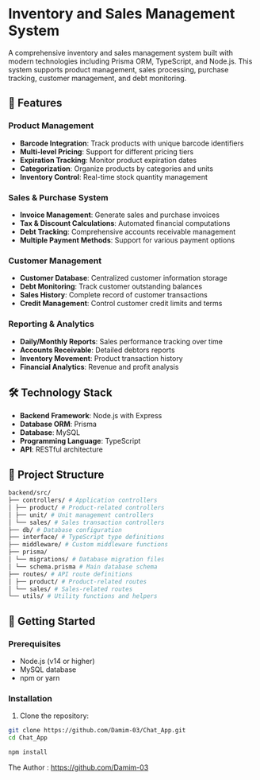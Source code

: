 # Inventory and Sales Management System

A comprehensive inventory and sales management system built with modern technologies including Prisma ORM, TypeScript, and Node.js. This system supports product management, sales processing, purchase tracking, customer management, and debt monitoring.

## 🌟 Features

### Product Management
- **Barcode Integration**: Track products with unique barcode identifiers
- **Multi-level Pricing**: Support for different pricing tiers
- **Expiration Tracking**: Monitor product expiration dates
- **Categorization**: Organize products by categories and units
- **Inventory Control**: Real-time stock quantity management

### Sales & Purchase System
- **Invoice Management**: Generate sales and purchase invoices
- **Tax & Discount Calculations**: Automated financial computations
- **Debt Tracking**: Comprehensive accounts receivable management
- **Multiple Payment Methods**: Support for various payment options

### Customer Management
- **Customer Database**: Centralized customer information storage
- **Debt Monitoring**: Track customer outstanding balances
- **Sales History**: Complete record of customer transactions
- **Credit Management**: Control customer credit limits and terms

### Reporting & Analytics
- **Daily/Monthly Reports**: Sales performance tracking over time
- **Accounts Receivable**: Detailed debtors reports
- **Inventory Movement**: Product transaction history
- **Financial Analytics**: Revenue and profit analysis

## 🛠️ Technology Stack

- **Backend Framework**: Node.js with Express
- **Database ORM**: Prisma
- **Database**: MySQL
- **Programming Language**: TypeScript
- **API**: RESTful architecture

## 📁 Project Structure

```bash
backend/src/
├── controllers/ # Application controllers
│ ├── product/ # Product-related controllers
│ ├── unit/ # Unit management controllers
│ └── sales/ # Sales transaction controllers
├── db/ # Database configuration
├── interface/ # TypeScript type definitions
├── middleware/ # Custom middleware functions
├── prisma/
│ └── migrations/ # Database migration files
│ └── schema.prisma # Main database schema
├── routes/ # API route definitions
│ ├── product/ # Product-related routes
│ └── sales/ # Sales-related routes
└── utils/ # Utility functions and helpers
```

## 🚀 Getting Started

### Prerequisites

- Node.js (v14 or higher)
- MySQL database
- npm or yarn

### Installation

1. Clone the repository:
```bash
git clone https://github.com/Damim-03/Chat_App.git
cd Chat_App
```

```bash
npm install
```


The Author : https://github.com/Damim-03


